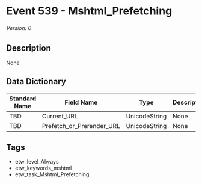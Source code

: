 # Event 539 - Mshtml_Prefetching
###### Version: 0

## Description
None

## Data Dictionary
|Standard Name|Field Name|Type|Description|Sample Value|
|---|---|---|---|---|
|TBD|Current_URL|UnicodeString|None|`None`|
|TBD|Prefetch_or_Prerender_URL|UnicodeString|None|`None`|

## Tags
* etw_level_Always
* etw_keywords_mshtml
* etw_task_Mshtml_Prefetching